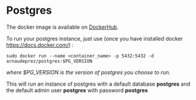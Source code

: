 # Postgres

The docker image is available on [DockerHub](https://registry.hub.docker.com/u/arnaudeprez/postgres/).

To run your postgres instance, just use (once you have installed docker <https://docs.docker.com/>) : 

    sudo docker run --name <container_name> -p 5432:5432 -d arnaudeprez/postgres:$PG_VERSION
    
*where $PG_VERSION is the version of postgres you choose to run.*
    
This will run an instance of postgres with a default database **postgres** and the default admin user **postgres** with password **postgres**